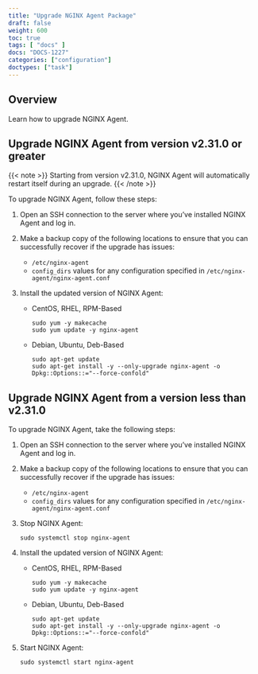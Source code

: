 ```yaml
---
title: "Upgrade NGINX Agent Package"
draft: false
weight: 600
toc: true
tags: [ "docs" ]
docs: "DOCS-1227"
categories: ["configuration"]
doctypes: ["task"]
---
```


## Overview

Learn how to upgrade NGINX Agent.

## Upgrade NGINX Agent from version v2.31.0 or greater

{{< note >}} Starting from version v2.31.0, NGINX Agent will automatically restart itself during an upgrade. {{< /note >}}

To upgrade NGINX Agent, follow these steps:

1. Open an SSH connection to the server where you’ve installed NGINX Agent and log in.

1. Make a backup copy of the following locations to ensure that you can successfully recover if the upgrade has issues:

    - `/etc/nginx-agent`
    - `config_dirs` values for any configuration specified in `/etc/nginx-agent/nginx-agent.conf`

1. Install the updated version of NGINX Agent:

    - CentOS, RHEL, RPM-Based

        ```shell
        sudo yum -y makecache
        sudo yum update -y nginx-agent
        ```

    - Debian, Ubuntu, Deb-Based

        ```shell
        sudo apt-get update
        sudo apt-get install -y --only-upgrade nginx-agent -o Dpkg::Options::="--force-confold"
        ```



## Upgrade NGINX Agent from a version less than v2.31.0

To upgrade NGINX Agent, take the following steps:

1. Open an SSH connection to the server where you’ve installed NGINX Agent and log in.

1. Make a backup copy of the following locations to ensure that you can successfully recover if the upgrade has issues:

    - `/etc/nginx-agent`
    - `config_dirs` values for any configuration specified in `/etc/nginx-agent/nginx-agent.conf`

1. Stop NGINX Agent:

    ```shell
    sudo systemctl stop nginx-agent
    ```

1. Install the updated version of NGINX Agent:

    - CentOS, RHEL, RPM-Based

        ```shell
        sudo yum -y makecache
        sudo yum update -y nginx-agent
        ```

    - Debian, Ubuntu, Deb-Based

        ```shell
        sudo apt-get update
        sudo apt-get install -y --only-upgrade nginx-agent -o Dpkg::Options::="--force-confold"
        ```

1. Start NGINX Agent:

    ```shell
    sudo systemctl start nginx-agent
    ```
